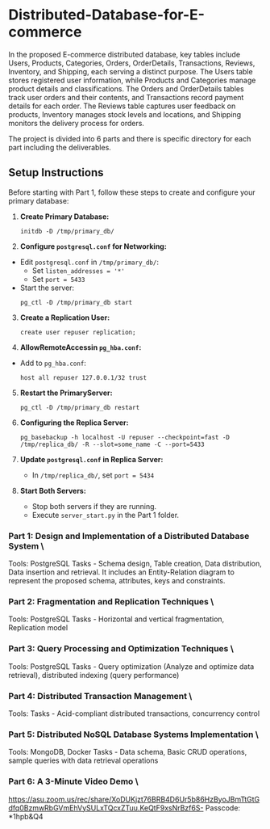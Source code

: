 # Distributed-Database-for-E-commerce

In the proposed E-commerce distributed database, key tables
include Users, Products, Categories, Orders, OrderDetails,
Transactions, Reviews, Inventory, and Shipping, each serving a
distinct purpose. The Users table stores registered user information,
while Products and Categories manage product details and
classifications. The Orders and OrderDetails tables track user
orders and their contents, and Transactions record payment details
for each order. The Reviews table captures user feedback on
products, Inventory manages stock levels and locations, and
Shipping monitors the delivery process for orders.

The project is divided into 6 parts and there is specific directory for each part including the deliverables.


## Setup Instructions

Before starting with Part 1, follow these steps to create and configure your primary database:

1. **Create Primary Database:**
   ```
   initdb -D /tmp/primary_db/
   ```

2. **Configure `postgresql.conf` for Networking:**

- Edit `postgresql.conf` in `/tmp/primary_db/`:
  - Set `listen_addresses = '*'`
  - Set `port = 5433`
- Start the server:
  ```
  pg_ctl -D /tmp/primary_db start
  ```

3. **Create a Replication User:**
   ```
   create user repuser replication;
   ```

4. **AllowRemoteAccessin `pg_hba.conf`:**

- Add to `pg_hba.conf`:
  ```
  host all repuser 127.0.0.1/32 trust
  ```

5. **Restart the PrimaryServer:**
   ```
   pg_ctl -D /tmp/primary_db restart
   ```
6. **Configuring the Replica Server:**
   ```
   pg_basebackup -h localhost -U repuser --checkpoint=fast -D /tmp/replica_db/ -R --slot=some_name -C --port=5433
   ```
7. **Update `postgresql.conf` in Replica Server:**

   - In `/tmp/replica_db/`, set `port = 5434`
8. **Start Both Servers:**

   - Stop both servers if they are running.
   - Execute `server_start.py` in the Part 1 folder.

### Part 1: Design and Implementation of a Distributed Database System  \

Tools: PostgreSQL 
Tasks - Schema design, Table creation, Data distribution, Data insertion and retrieval.
It includes an Entity-Relation diagram to represent the proposed schema, attributes, keys and constraints.

### Part 2: Fragmentation and Replication Techniques \

Tools: PostgreSQL 
Tasks - Horizontal and vertical fragmentation, Replication model

### Part 3: Query Processing and Optimization Techniques \

Tools: PostgreSQL
Tasks - Query optimization (Analyze and optimize data retrieval), distributed indexing (query performance)

### Part 4: Distributed Transaction Management \

Tools: 
Tasks - Acid-compliant distributed transactions, concurrency control

### Part 5: Distributed NoSQL Database Systems Implementation \

Tools: MongoDB, Docker 
Tasks - Data schema, Basic CRUD operations, sample queries with data retrieval operations

### Part 6: A 3-Minute Video Demo \
https://asu.zoom.us/rec/share/XoDUKjzt76BRB4D6Ur5b86HzByoJBmTtGtGdfq0BzmwRbGVmEhVySULxTQcxZTuu.KeQtF9xsNrBzf6S-
Passcode: *1hpb&Q4
